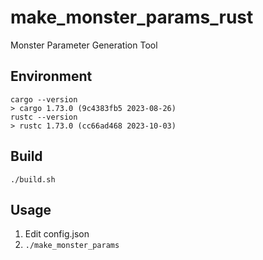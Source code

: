 # make_monster_params_rust

Monster Parameter Generation Tool

## Environment

```
cargo --version
> cargo 1.73.0 (9c4383fb5 2023-08-26)
rustc --version
> rustc 1.73.0 (cc66ad468 2023-10-03)
```

## Build

```
./build.sh
```

## Usage

1. Edit config.json
2. `./make_monster_params`
